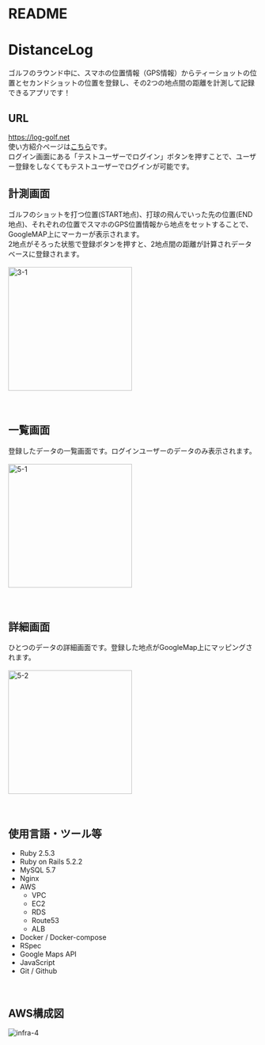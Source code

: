 # README

# DistanceLog
ゴルフのラウンド中に、スマホの位置情報（GPS情報）からティーショットの位置とセカンドショットの位置を登録し、その2つの地点間の距離を計測して記録できるアプリです！  
## URL
https://log-golf.net
<br />
使い方紹介ページは[こちら](https://log-golf.net/how)です。  
ログイン画面にある「テストユーザーでログイン」ボタンを押すことで、ユーザー登録をしなくてもテストユーザーでログインが可能です。
<br />
## 計測画面
ゴルフのショットを打つ位置(START地点)、打球の飛んでいった先の位置(END地点)、それぞれの位置でスマホのGPS位置情報から地点をセットすることで、GoogleMAP上にマーカーが表示されます。  
2地点がそろった状態で登録ボタンを押すと、2地点間の距離が計算されデータベースに登録されます。  
<br />
<img width="250" alt="3-1" src="https://user-images.githubusercontent.com/62164056/110233376-ed538e80-7f66-11eb-9ab5-9d61ad9ee00b.png">
<br />
<br />
<br />
## 一覧画面
登録したデータの一覧画面です。ログインユーザーのデータのみ表示されます。  
<br />
<img width="250" alt="5-1" src="https://user-images.githubusercontent.com/62164056/110234840-1593bb00-7f70-11eb-9567-003ec7462053.png">
<br />
<br />
<br />
## 詳細画面
ひとつのデータの詳細画面です。登録した地点がGoogleMap上にマッピングされます。  
<br />
<img width="250" alt="5-2" src="https://user-images.githubusercontent.com/62164056/110236828-5e04a600-7f7b-11eb-8e39-993455593ecf.png">
<br />
<br />
<br />
## 使用言語・ツール等
- Ruby 2.5.3
- Ruby on Rails 5.2.2
- MySQL 5.7
- Nginx
- AWS
    - VPC
    - EC2
    - RDS
    - Route53
    - ALB
- Docker / Docker-compose
- RSpec
- Google Maps API
- JavaScript
- Git / Github
<br />

## AWS構成図

![infra-4](https://user-images.githubusercontent.com/62164056/110240924-77185180-7f91-11eb-9e35-a8d9704cb12d.png)


